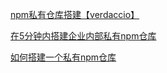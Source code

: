 

[npm私有仓库搭建【verdaccio】](https://www.jianshu.com/p/c61f08b7cb88)

[在5分钟内搭建企业内部私有npm仓库](https://github.com/jaywcjlove/handbook/blob/master/CentOS/%E5%9C%A85%E5%88%86%E9%92%9F%E5%86%85%E6%90%AD%E5%BB%BA%E4%BC%81%E4%B8%9A%E5%86%85%E9%83%A8%E7%A7%81%E6%9C%89npm%E4%BB%93%E5%BA%93.md)

[如何搭建一个私有npm仓库](https://blog.csdn.net/qq_29950673/article/details/89392978)

[]()

[]()

[]()

[]()

[]()
